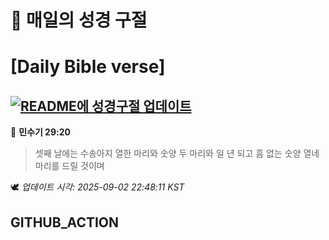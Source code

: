 # 🙏 매일의 성경 구절
# [Daily Bible verse]
## [![README에 성경구절 업데이트](https://github.com/DONGSUKA/first_test/actions/workflows/update-readme-bible.yml/badge.svg)](https://github.com/DONGSUKA/first_test/actions/workflows/update-readme-bible.yml)
<!-- START_BIBLE_VERSE -->
📖 **민수기 29:20**
> 셋째 날에는 수송아지 열한 마리와 숫양 두 마리와 일 년 되고 흠 없는 숫양 열네 마리를 드릴 것이며

🕊️ _업데이트 시각: 2025-09-02 22:48:11 KST_
  <!-- END_BIBLE_VERSE -->
## GITHUB_ACTION
